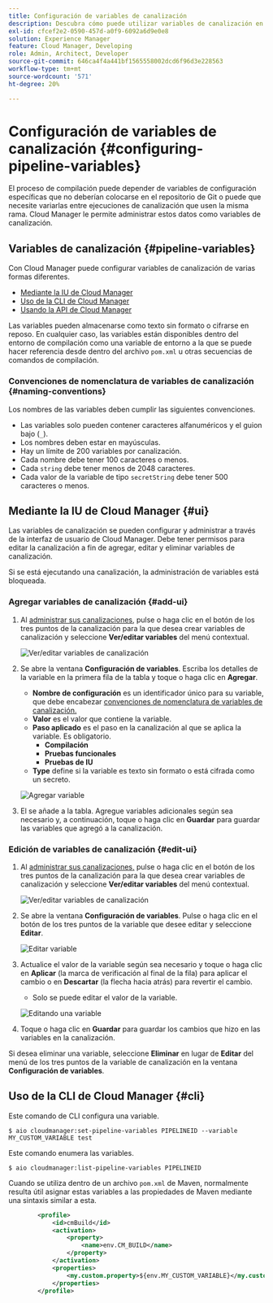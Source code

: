 ```yaml
---
title: Configuración de variables de canalización
description: Descubra cómo puede utilizar variables de canalización en Cloud Manager para administrar variables de configuración específicas para su compilación.
exl-id: cfcef2e2-0590-457d-a0f9-6092a6d9e0e8
solution: Experience Manager
feature: Cloud Manager, Developing
role: Admin, Architect, Developer
source-git-commit: 646ca4f4a441bf1565558002dcd6f96d3e228563
workflow-type: tm+mt
source-wordcount: '571'
ht-degree: 20%

---
```


# Configuración de variables de canalización {#configuring-pipeline-variables}

El proceso de compilación puede depender de variables de configuración específicas que no deberían colocarse en el repositorio de Git o puede que necesite variarlas entre ejecuciones de canalización que usen la misma rama. Cloud Manager le permite administrar estos datos como variables de canalización.

## Variables de canalización {#pipeline-variables}

Con Cloud Manager puede configurar variables de canalización de varias formas diferentes.

* [Mediante la IU de Cloud Manager](#ui)
* [Uso de la CLI de Cloud Manager](#cli)
* [Usando la API de Cloud Manager](https://developer.adobe.com/experience-cloud/cloud-manager/reference/api/#tag/Variables/operation/getPipelineVariables)

Las variables pueden almacenarse como texto sin formato o cifrarse en reposo. En cualquier caso, las variables están disponibles dentro del entorno de compilación como una variable de entorno a la que se puede hacer referencia desde dentro del archivo `pom.xml` u otras secuencias de comandos de compilación.

### Convenciones de nomenclatura de variables de canalización {#naming-conventions}

Los nombres de las variables deben cumplir las siguientes convenciones.

* Las variables solo pueden contener caracteres alfanuméricos y el guion bajo (`_`).
* Los nombres deben estar en mayúsculas.
* Hay un límite de 200 variables por canalización.
* Cada nombre debe tener 100 caracteres o menos.
* Cada `string` debe tener menos de 2048 caracteres.
* Cada valor de la variable de tipo `secretString` debe tener 500 caracteres o menos.

## Mediante la IU de Cloud Manager {#ui}

Las variables de canalización se pueden configurar y administrar a través de la interfaz de usuario de Cloud Manager. Debe tener permisos para editar la canalización a fin de agregar, editar y eliminar variables de canalización.

Si se está ejecutando una canalización, la administración de variables está bloqueada.

### Agregar variables de canalización {#add-ui}

1. Al [administrar sus canalizaciones,](/help/implementing/cloud-manager/configuring-pipelines/managing-pipelines.md) pulse o haga clic en el botón de los tres puntos de la canalización para la que desea crear variables de canalización y seleccione **Ver/editar variables** del menú contextual.

   ![Ver/editar variables de canalización](/help/implementing/cloud-manager/assets/pipeline-variables-view-edit.png)

1. Se abre la ventana **Configuración de variables**. Escriba los detalles de la variable en la primera fila de la tabla y toque o haga clic en **Agregar**.

   * **Nombre de configuración** es un identificador único para su variable, que debe encabezar [convenciones de nomenclatura de variables de canalización.](#naming-conventions)
   * **Valor** es el valor que contiene la variable.
   * **Paso aplicado** es el paso en la canalización al que se aplica la variable. Es obligatorio.
      * **Compilación**
      * **Pruebas funcionales**
      * **Pruebas de IU**
   * **Type** define si la variable es texto sin formato o está cifrada como un secreto.

   ![Agregar variable](/help/implementing/cloud-manager/assets/pipeline-variables-add-variable.png)

1. El se añade a la tabla. Agregue variables adicionales según sea necesario y, a continuación, toque o haga clic en **Guardar** para guardar las variables que agregó a la canalización.

### Edición de variables de canalización {#edit-ui}

1. Al [administrar sus canalizaciones,](/help/implementing/cloud-manager/configuring-pipelines/managing-pipelines.md) pulse o haga clic en el botón de los tres puntos de la canalización para la que desea crear variables de canalización y seleccione **Ver/editar variables** del menú contextual.

   ![Ver/editar variables de canalización](/help/implementing/cloud-manager/assets/pipeline-variables-view-edit.png)

1. Se abre la ventana **Configuración de variables**. Pulse o haga clic en el botón de los tres puntos de la variable que desee editar y seleccione **Editar**.

   ![Editar variable](/help/implementing/cloud-manager/assets/pipeline-variables-edit.png)

1. Actualice el valor de la variable según sea necesario y toque o haga clic en **Aplicar** (la marca de verificación al final de la fila) para aplicar el cambio o en **Descartar** (la flecha hacia atrás) para revertir el cambio.

   * Solo se puede editar el valor de la variable.

   ![Editando una variable](/help/implementing/cloud-manager/assets/pipeline-variables-edit-save.png)

1. Toque o haga clic en **Guardar** para guardar los cambios que hizo en las variables en la canalización.

Si desea eliminar una variable, seleccione **Eliminar** en lugar de **Editar** del menú de los tres puntos de la variable de canalización en la ventana **Configuración de variables**.

## Uso de la CLI de Cloud Manager {#cli}

Este comando de CLI configura una variable.

```shell
$ aio cloudmanager:set-pipeline-variables PIPELINEID --variable MY_CUSTOM_VARIABLE test
```

Este comando enumera las variables.

```shell
$ aio cloudmanager:list-pipeline-variables PIPELINEID
```

Cuando se utiliza dentro de un archivo `pom.xml` de Maven, normalmente resulta útil asignar estas variables a las propiedades de Maven mediante una sintaxis similar a esta.

```xml
        <profile>
            <id>cmBuild</id>
            <activation>
                <property>
                    <name>env.CM_BUILD</name>
                </property>
            </activation>
            <properties>
                <my.custom.property>${env.MY_CUSTOM_VARIABLE}</my.custom.property> 
            </properties>
        </profile>
```
